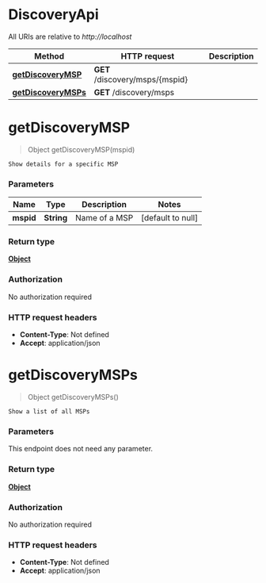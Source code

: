 # DiscoveryApi

All URIs are relative to *http://localhost*

Method | HTTP request | Description
------------- | ------------- | -------------
[**getDiscoveryMSP**](DiscoveryApi.md#getDiscoveryMSP) | **GET** /discovery/msps/{mspid} | 
[**getDiscoveryMSPs**](DiscoveryApi.md#getDiscoveryMSPs) | **GET** /discovery/msps | 


<a name="getDiscoveryMSP"></a>
# **getDiscoveryMSP**
> Object getDiscoveryMSP(mspid)



    Show details for a specific MSP

### Parameters

Name | Type | Description  | Notes
------------- | ------------- | ------------- | -------------
 **mspid** | **String**| Name of a MSP | [default to null]

### Return type

[**Object**](../Models/object.md)

### Authorization

No authorization required

### HTTP request headers

- **Content-Type**: Not defined
- **Accept**: application/json

<a name="getDiscoveryMSPs"></a>
# **getDiscoveryMSPs**
> Object getDiscoveryMSPs()



    Show a list of all MSPs

### Parameters
This endpoint does not need any parameter.

### Return type

[**Object**](../Models/object.md)

### Authorization

No authorization required

### HTTP request headers

- **Content-Type**: Not defined
- **Accept**: application/json

